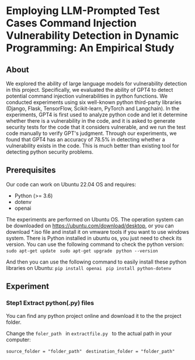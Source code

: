 # Employing LLM-Prompted Test Cases Command Injection Vulnerability Detection in Dynamic Programming: An Empirical Study

## About
We explored the ability of large language models for vulnerability detection in this project. Specifically, we evaluated the ability of GPT4 to detect potential command injection vulnerabilities in python functions. We conducted experiments using six well-known python third-party libraries (Django, Flask, TensorFlow, Scikit-learn, PyTorch and Langchain). In the experiments, GPT4 is first used to analyze python code and let it determine whether there is a vulnerability in the code, and it is asked to generate security tests for the code that it considers vulnerable, and we run the test code manually to verify GPT's judgment. Through our experiments, we found that GPT4 has an accuracy of 78.5% in detecting whether a vulnerability exists in the code. This is much better than existing tool for detecting python security problems.

## Prerequisites
Our code can work on Ubuntu 22.04 OS and requires:
- Python (>= 3.6)
- dotenv
- openai

The experiments are performed on Ubuntu OS. The operation system can be downloaded on https://ubuntu.com/download/desktop, or you can download *.iso file and install it on vmware tools if you want to use windows system. There is Python installed in ubuntu os, you just need to check its version. You can use the following command to check the python version:
`sudo apt-get update `
`sudo apt-get upgrade `
`python --version `

And then you can use the following command to easily install these python libraries on Ubuntu: 
`pip install openai `
`pip install python-dotenv `

## Experiment
### Step1 Extract python(.py) files
You can find any python project online and download it to the the project folder.

Change the `foler_path ` in `extractfile.py ` to the actual path in your computer:

`source_folder = "folder_path" `
`destination_folder = "folder_path" `




